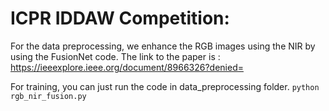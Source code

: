 # ICPR IDDAW Competition: 

For the data preprocessing, we enhance the RGB images using the NIR by using the FusionNet code. The link to the paper is : https://ieeexplore.ieee.org/document/8966326?denied= 

For training, you can just run the code in data_preprocessing folder. 
```python rgb_nir_fusion.py``` 


